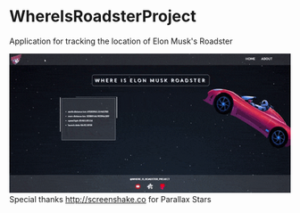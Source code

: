 # WhereIsRoadsterProject
Application for tracking the location of Elon Musk's Roadster

![me](./gif/WhereIsRoadsterGif.gif)
Special thanks http://screenshake.co for Parallax Stars
